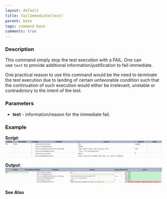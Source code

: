 ```yaml
---
layout: default
title: failImmediate(text)
parent: base
tags: command base
comments: true
---
```



### Description
This command simply stop the test execution with a FAIL.  One can use `text` to provide additional 
information/justification to fail-immediate.

One practical reason to use this command would be the need to terminate the test execution due to 
landing of certain unfavorable condition such that the continuation of such execution would either 
be irrelevant, unstable or contradictory to the intent of the test.

### Parameters
- **text** \- information/reason for the immediate fail.


### Example
**Script**:<br/>
![script](image/failImmediate_01.png)

**Output**:<br/>
![output](image/failImmediate_02.png)


#### See Also
